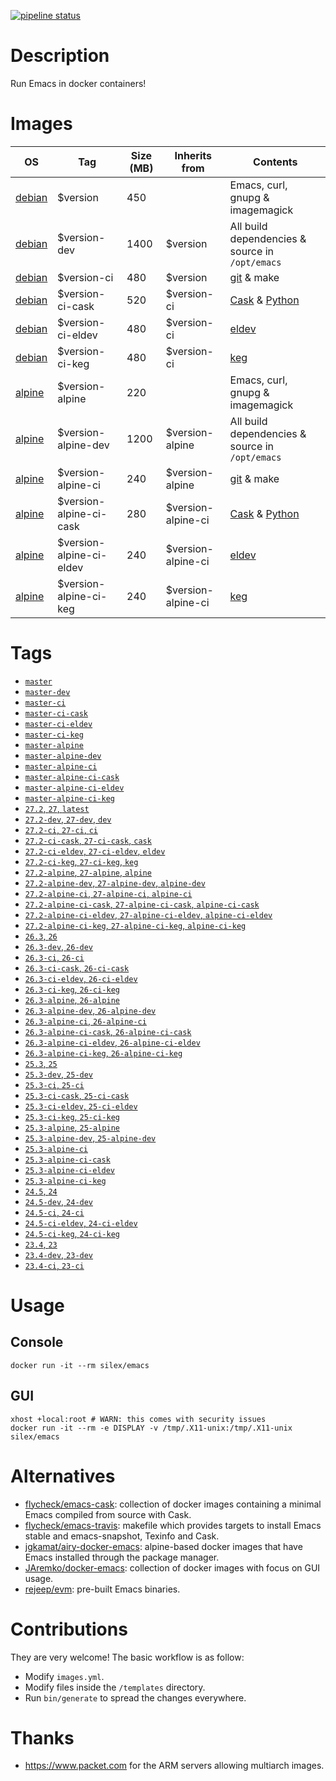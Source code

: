 [![pipeline status](https://gitlab.com/Silex777/docker-emacs/badges/master/pipeline.svg)](https://gitlab.com/Silex777/docker-emacs/-/commits/master)

# Description

Run Emacs in docker containers!

# Images

| OS                                | Tag                      | Size (MB) | Inherits from      | Contents                                                              |
|-----------------------------------|--------------------------|-----------|--------------------|-----------------------------------------------------------------------|
| [debian](https://debian.org)      | $version                 |       450 |                    | Emacs, curl, gnupg & imagemagick                                      |
| [debian](https://debian.org)      | $version-dev             |      1400 | $version           | All build dependencies & source in `/opt/emacs`                       |
| [debian](https://debian.org)      | $version-ci              |       480 | $version           | [git](https://git-scm.com) & make                                     |
| [debian](https://debian.org)      | $version-ci-cask         |       520 | $version-ci        | [Cask](https://caskreadthedocs.io) & [Python](https://www.python.org) |
| [debian](https://debian.org)      | $version-ci-eldev        |       480 | $version-ci        | [eldev](https://github.com/doublep/eldev)                             |
| [debian](https://debian.org)      | $version-ci-keg          |       480 | $version-ci        | [keg](https://github.com/conao3/kegel)                                |
| [alpine](https://alpinelinux.org) | $version-alpine          |       220 |                    | Emacs, curl, gnupg & imagemagick                                      |
| [alpine](https://alpinelinux.org) | $version-alpine-dev      |      1200 | $version-alpine    | All build dependencies & source in `/opt/emacs`                       |
| [alpine](https://alpinelinux.org) | $version-alpine-ci       |       240 | $version-alpine    | [git](https://git-scm.com) & make                                     |
| [alpine](https://alpinelinux.org) | $version-alpine-ci-cask  |       280 | $version-alpine-ci | [Cask](https://caskreadthedocs.io) & [Python](https://www.python.org) |
| [alpine](https://alpinelinux.org) | $version-alpine-ci-eldev |       240 | $version-alpine-ci | [eldev](https://github.com/doublep/eldev)                             |
| [alpine](https://alpinelinux.org) | $version-alpine-ci-keg   |       240 | $version-alpine-ci | [keg](https://github.com/conao3/kegel)                                |

# Tags

- [`master`](https://github.com/Silex/docker-emacs/blob/master/master/debian/Dockerfile)
- [`master-dev`](https://github.com/Silex/docker-emacs/blob/master/master/debian/dev/Dockerfile)
- [`master-ci`](https://github.com/Silex/docker-emacs/blob/master/master/debian/ci/Dockerfile)
- [`master-ci-cask`](https://github.com/Silex/docker-emacs/blob/master/master/debian/ci/cask/Dockerfile)
- [`master-ci-eldev`](https://github.com/Silex/docker-emacs/blob/master/master/debian/ci/eldev/Dockerfile)
- [`master-ci-keg`](https://github.com/Silex/docker-emacs/blob/master/master/debian/ci/keg/Dockerfile)
- [`master-alpine`](https://github.com/Silex/docker-emacs/blob/master/master/alpine/Dockerfile)
- [`master-alpine-dev`](https://github.com/Silex/docker-emacs/blob/master/master/alpine/dev/Dockerfile)
- [`master-alpine-ci`](https://github.com/Silex/docker-emacs/blob/master/master/alpine/ci/Dockerfile)
- [`master-alpine-ci-cask`](https://github.com/Silex/docker-emacs/blob/master/master/alpine/ci/cask/Dockerfile)
- [`master-alpine-ci-eldev`](https://github.com/Silex/docker-emacs/blob/master/master/alpine/ci/eldev/Dockerfile)
- [`master-alpine-ci-keg`](https://github.com/Silex/docker-emacs/blob/master/master/alpine/ci/keg/Dockerfile)
- [`27.2`, `27`, `latest`](https://github.com/Silex/docker-emacs/blob/master/27.2/debian/Dockerfile)
- [`27.2-dev`, `27-dev`, `dev`](https://github.com/Silex/docker-emacs/blob/master/27.2/debian/dev/Dockerfile)
- [`27.2-ci`, `27-ci`, `ci`](https://github.com/Silex/docker-emacs/blob/master/27.2/debian/ci/Dockerfile)
- [`27.2-ci-cask`, `27-ci-cask`, `cask`](https://github.com/Silex/docker-emacs/blob/master/27.2/debian/ci/cask/Dockerfile)
- [`27.2-ci-eldev`, `27-ci-eldev`, `eldev`](https://github.com/Silex/docker-emacs/blob/master/27.2/debian/ci/eldev/Dockerfile)
- [`27.2-ci-keg`, `27-ci-keg`, `keg`](https://github.com/Silex/docker-emacs/blob/master/27.2/debian/ci/keg/Dockerfile)
- [`27.2-alpine`, `27-alpine`, `alpine`](https://github.com/Silex/docker-emacs/blob/master/27.2/alpine/Dockerfile)
- [`27.2-alpine-dev`, `27-alpine-dev`, `alpine-dev`](https://github.com/Silex/docker-emacs/blob/master/27.2/alpine/dev/Dockerfile)
- [`27.2-alpine-ci`, `27-alpine-ci`, `alpine-ci`](https://github.com/Silex/docker-emacs/blob/master/27.2/alpine/ci/Dockerfile)
- [`27.2-alpine-ci-cask`, `27-alpine-ci-cask`, `alpine-ci-cask`](https://github.com/Silex/docker-emacs/blob/master/27.2/alpine/ci/cask/Dockerfile)
- [`27.2-alpine-ci-eldev`, `27-alpine-ci-eldev`, `alpine-ci-eldev`](https://github.com/Silex/docker-emacs/blob/master/27.2/alpine/ci/eldev/Dockerfile)
- [`27.2-alpine-ci-keg`, `27-alpine-ci-keg`, `alpine-ci-keg`](https://github.com/Silex/docker-emacs/blob/master/27.2/alpine/ci/keg/Dockerfile)
- [`26.3`, `26`](https://github.com/Silex/docker-emacs/blob/master/26.3/debian/Dockerfile)
- [`26.3-dev`, `26-dev`](https://github.com/Silex/docker-emacs/blob/master/26.3/debian/dev/Dockerfile)
- [`26.3-ci`, `26-ci`](https://github.com/Silex/docker-emacs/blob/master/26.3/debian/ci/Dockerfile)
- [`26.3-ci-cask`, `26-ci-cask`](https://github.com/Silex/docker-emacs/blob/master/26.3/debian/ci/cask/Dockerfile)
- [`26.3-ci-eldev`, `26-ci-eldev`](https://github.com/Silex/docker-emacs/blob/master/26.3/debian/ci/eldev/Dockerfile)
- [`26.3-ci-keg`, `26-ci-keg`](https://github.com/Silex/docker-emacs/blob/master/26.3/debian/ci/keg/Dockerfile)
- [`26.3-alpine`, `26-alpine`](https://github.com/Silex/docker-emacs/blob/master/26.3/alpine/Dockerfile)
- [`26.3-alpine-dev`, `26-alpine-dev`](https://github.com/Silex/docker-emacs/blob/master/26.3/alpine/dev/Dockerfile)
- [`26.3-alpine-ci`, `26-alpine-ci`](https://github.com/Silex/docker-emacs/blob/master/26.3/alpine/ci/Dockerfile)
- [`26.3-alpine-ci-cask`, `26-alpine-ci-cask`](https://github.com/Silex/docker-emacs/blob/master/26.3/alpine/ci/cask/Dockerfile)
- [`26.3-alpine-ci-eldev`, `26-alpine-ci-eldev`](https://github.com/Silex/docker-emacs/blob/master/26.3/alpine/ci/eldev/Dockerfile)
- [`26.3-alpine-ci-keg`, `26-alpine-ci-keg`](https://github.com/Silex/docker-emacs/blob/master/26.3/alpine/ci/keg/Dockerfile)
- [`25.3`, `25`](https://github.com/Silex/docker-emacs/blob/master/25.3/debian/Dockerfile)
- [`25.3-dev`, `25-dev`](https://github.com/Silex/docker-emacs/blob/master/25.3/debian/dev/Dockerfile)
- [`25.3-ci`, `25-ci`](https://github.com/Silex/docker-emacs/blob/master/25.3/debian/ci/Dockerfile)
- [`25.3-ci-cask`, `25-ci-cask`](https://github.com/Silex/docker-emacs/blob/master/25.3/debian/ci/cask/Dockerfile)
- [`25.3-ci-eldev`, `25-ci-eldev`](https://github.com/Silex/docker-emacs/blob/master/25.3/debian/ci/eldev/Dockerfile)
- [`25.3-ci-keg`, `25-ci-keg`](https://github.com/Silex/docker-emacs/blob/master/25.3/debian/ci/keg/Dockerfile)
- [`25.3-alpine`, `25-alpine`](https://github.com/Silex/docker-emacs/blob/master/25.3/alpine/Dockerfile)
- [`25.3-alpine-dev`, `25-alpine-dev`](https://github.com/Silex/docker-emacs/blob/master/25.3/alpine/dev/Dockerfile)
- [`25.3-alpine-ci`](https://github.com/Silex/docker-emacs/blob/master/25.3/alpine/ci/Dockerfile)
- [`25.3-alpine-ci-cask`](https://github.com/Silex/docker-emacs/blob/master/25.3/alpine/ci/cask/Dockerfile)
- [`25.3-alpine-ci-eldev`](https://github.com/Silex/docker-emacs/blob/master/25.3/alpine/ci/eldev/Dockerfile)
- [`25.3-alpine-ci-keg`](https://github.com/Silex/docker-emacs/blob/master/25.3/alpine/ci/keg/Dockerfile)
- [`24.5`, `24`](https://github.com/Silex/docker-emacs/blob/master/24.5/debian/Dockerfile)
- [`24.5-dev`, `24-dev`](https://github.com/Silex/docker-emacs/blob/master/24.5/debian/dev/Dockerfile)
- [`24.5-ci`, `24-ci`](https://github.com/Silex/docker-emacs/blob/master/24.5/debian/ci/Dockerfile)
- [`24.5-ci-eldev`, `24-ci-eldev`](https://github.com/Silex/docker-emacs/blob/master/24.5/debian/ci/eldev/Dockerfile)
- [`24.5-ci-keg`, `24-ci-keg`](https://github.com/Silex/docker-emacs/blob/master/24.5/debian/ci/keg/Dockerfile)
- [`23.4`, `23`](https://github.com/Silex/docker-emacs/blob/master/23.4/debian/Dockerfile)
- [`23.4-dev`, `23-dev`](https://github.com/Silex/docker-emacs/blob/master/23.4/debian/Dockerfile)
- [`23.4-ci`, `23-ci`](https://github.com/Silex/docker-emacs/blob/master/23.4/debian/Dockerfile)

# Usage

## Console

``` shell
docker run -it --rm silex/emacs
```

## GUI

``` shell
xhost +local:root # WARN: this comes with security issues
docker run -it --rm -e DISPLAY -v /tmp/.X11-unix:/tmp/.X11-unix silex/emacs
```

# Alternatives

- [flycheck/emacs-cask](https://hub.docker.com/r/flycheck/emacs-cask): collection of docker images containing a
  minimal Emacs compiled from source with Cask.
- [flycheck/emacs-travis](https://github.com/flycheck/emacs-travis): makefile which provides targets to
  install Emacs stable and emacs-snapshot, Texinfo and Cask.
- [jgkamat/airy-docker-emacs](https://github.com/jgkamat/airy-docker-emacs): alpine-based docker images that have
  Emacs installed through the package manager.
- [JAremko/docker-emacs](https://github.com/JAremko/docker-emacs): collection of docker images with focus on GUI usage.
- [rejeep/evm](https://github.com/rejeep/evm): pre-built Emacs binaries.

# Contributions

They are very welcome! The basic workflow is as follow:

- Modify `images.yml`.
- Modify files inside the `/templates` directory.
- Run `bin/generate` to spread the changes everywhere.

# Thanks

- https://www.packet.com for the ARM servers allowing multiarch images.
